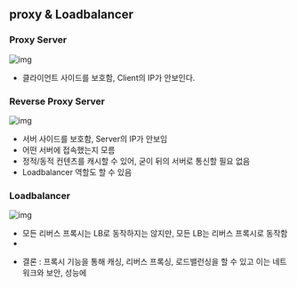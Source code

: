 ## proxy & Loadbalancer
### Proxy Server
![img](https://miro.medium.com/max/700/1*2LmccMiuHiqxbP8vQiq-Mg.png)
- 클라이언트 사이드를 보호함, Client의 IP가 안보인다.

### Reverse Proxy Server
![img](https://miro.medium.com/max/700/1*NmjDpizyxCCyHHF2nNmqDg.png)
- 서버 사이드를 보호함, Server의 IP가 안보임
- 어떤 서버에 접속했는지 모름
- 정적/동적 컨텐츠를 캐시할 수 있어, 굳이 뒤의 서버로 통신할 필요 없음
- Loadbalancer 역할도 할 수 있음

### Loadbalancer
![img](https://miro.medium.com/max/700/1*qxL2lfG-pg3iKG3GQGHS-w.png)
- 모든 리버스 프록시는 LB로 동작하지는 않지만, 모든 LB는 리버스 프록시로 동작함
- 

* 결론 : 프록시 기능을 통해 캐싱, 리버스 프록싱, 로드밸런싱을 할 수 있고 이는 네트워크와 보안, 성능에 

